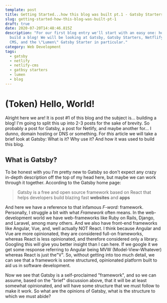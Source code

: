 ```yaml
---
template: post
title: Getting Started...how this blog was built pt.1 - Gatsby Starters
slug: getting-started-how-this-blog-was-built-pt-1
draft: true
date: 2020-07-20T14:48:46.815Z
description: "For our first blog entry we'll start with an easy one: how to
  build a blog! We will be looking at Gatsby, Gatsby Starters, Netflify, Netlify
  CMS, and the \"Lumen\" Gatsby Starter in particular."
category: Web Development
tags:
  - gatsby
  - netlify
  - netlify-cms
  - gatbsy starters
  - lumen
  - blog
---
```

# (Token) Hello, World!

Alright here we are! It is post #1 of this blog and the subject is... building a blog! I'm going to split this up into 2-3 posts for the sake of brevity. So probably a post for Gatsby, a post for Netlify, and maybe another for... I dunno, domain hosting or DNS or something. For *this* article we will take a brief look at Gatsby: What is it? Why use it? And how it was used to build this blog. 

## What is Gatsby?

To be honest with you I'm pretty new to Gatsby so don't expect any crazy in-depth description off the top of my head here, but maybe we can work through it together. According to the Gatsby home page: 

> Gatsby is a free and open source framework based on React that helps developers build blazing fast **websites** and **apps**

And here we have a reference to that infamous *F-word:* framework. Personally, I struggle a bit with what *Framework* often means. In the web-development world we have web-frameworks like Ruby on Rails, Django, and Laravel, among many others. And we also have front-end frameworks like Angular, Vue, and, well actually NOT React. I think because Angular and Vue are more opinionated, they are considered full-on frameworks, whereas React is less opinionated, and therefore considered only a library. Googling this will give you better insight than I can here. If we google it we get some response referring to Angular being MVW (Model-View-Whatever) whereas React is just the"V". So, without getting into too much detail, we can see that a framework is some structured, opinionated platform built to aid us in software development.

Now we see that Gatsby is a self-proclaimed "framework", and so we can assume, based on the "brief" discussion above, that it will be at least somewhat opinionated, and will have some structure that we must follow to make it work. So what are the opinions of Gatsby, what is the structure to which we must abide?